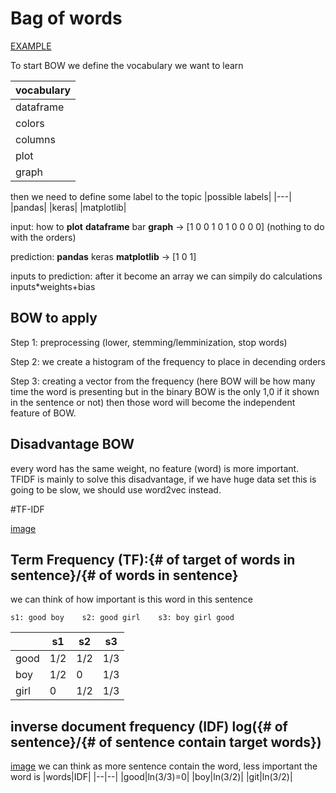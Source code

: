 # Bag of words
[EXAMPLE](bow_simple_example.py)

To start BOW we define the vocabulary we want to learn

|vocabulary|
|---|
|dataframe|
|colors|
|columns|
|plot|
|graph|

then we need to define some label to the topic
|possible labels|
|---|
|pandas|
|keras|
|matplotlib|

input: how to **plot** **dataframe** bar **graph**
-> [1 0 0 1 0 1 0 0 0 0]  (nothing to do with the orders)

prediction: **pandas** keras **matplotlib** -> [1 0 1]

inputs to prediction: after it become an array we can simpily do calculations inputs*weights+bias


## BOW to apply

Step 1: preprocessing (lower, stemming/lemminization, stop words)

Step 2: we create a histogram of the frequency to place in decending orders

Step 3: creating a vector from the frequency (here BOW will be how many time the word is presenting
but in the binary BOW is the only 1,0 if it shown in the sentence or not) then those word will become
the independent feature of BOW.

## Disadvantage BOW

every word has the same weight, no feature (word) is more important. TFIDF is mainly to solve this disadvantage,
if we have huge data set this is going to be slow, we should use word2vec instead.

#TF-IDF

[image](https://www.quentinfily.fr/wp-content/uploads/2015/11/td-idf-graphic.png)

## Term Frequency (TF):{# of target of words in sentence}/{# of words in sentence}

we can think of how important is this word in this sentence

```
s1: good boy    s2: good girl    s3: boy girl good
```
|  |s1|s2|s3|
|--|--|--|--|
|good|1/2|1/2|1/3|
|boy|1/2|0|1/3|
|girl|0|1/2|1/3|

## inverse document frequency (IDF) log({# of sentence}/{# of sentence contain target words})
[image](https://upload.wikimedia.org/wikipedia/commons/thumb/5/50/Logarithme_neperien.svg/1200px-Logarithme_neperien.svg.png)
we can think as more sentence contain the word, less important the word is
|words|IDF|
|--|--|
|good|ln(3/3)=0|
|boy|ln(3/2)|
|git|ln(3/2)|


